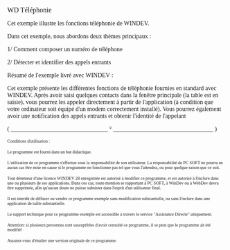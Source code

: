   
<span style="font-family:Arial sans-serif;font-size:16px;">WD Téléphonie</span>

  
<span style="font-family:Arial sans-serif;font-size:14px;">Cet exemple illustre les fonctions téléphonie de WINDEV.</span>

<span style="font-family:Arial sans-serif;font-size:14px;">Dans cet exemple, nous abordons deux thèmes principaux :</span>

<span style="font-family:Arial sans-serif;font-size:14px;">1/ Comment composer un numéro de téléphone</span>

<span style="font-family:Arial sans-serif;font-size:14px;">2/ Détecter et identifier des appels entrants</span>

<span style="font-family:Arial sans-serif;font-size:14px;">Résumé de l'exemple livré avec WINDEV : </span>

<span style="font-family:Arial sans-serif;font-size:14px;">Cet exemple présente les différentes fonctions de téléphonie fournies en standard avec WINDEV. Après avoir saisi quelques contacts dans la fenêtre principale (la table est en saisie), vous pourrez les appeler directement à partir de l'application (à condition que votre ordinateur soit équipé d'un modem correctement installé). Vous pourrez également avoir une notification des appels entrants et obtenir l'identité de l'appelant </span>

  
  
<span style="font-family:Arial sans-serif;font-size:14px;">( \_\_\_\_\_\_\_\_\_\_\_\_\_\_\_\_\_\_\_\_\_\_\_\_\_\_\_\_\_\_\_\_ ° \_\_\_\_\_\_\_\_\_\_\_\_\_\_\_\_\_\_\_\_\_\_\_\_\_\_\_\_\_\_\_\_\_ )</span>

  
<span style="font-family:Arial sans-serif;font-size:10px;">Conditions d'utilisation :</span>

<span style="font-family:Arial sans-serif;font-size:10px;">Le programme est fourni dans un but didactique.</span>

<span style="font-family:Arial sans-serif;font-size:10px;">L'utilisation de ce programme s'effectue sous la responsabilité de son utilisateur. La responsabilité de PC SOFT ne pourra en aucun cas être mise en cause si le programme ne fonctionne pas tel que vous l'attendez, ou pour quelque raison que ce soit. </span>

<span style="font-family:Arial sans-serif;font-size:10px;">Tout détenteur d'une licence WINDEV 28 enregistrée est autorisé à modifier ce programme, et est autorisé à l'inclure dans une ou plusieurs de ses applications. Dans ces cas, toute mention se rapportant à PC SOFT, à WinDev ou à WebDev devra être supprimée, afin qu'aucun doute ne puisse subsister dans l'esprit d'un utilisateur final.</span>

<span style="font-family:Arial sans-serif;font-size:10px;">Il est interdit de diffuser ou vendre ce programme exemple sans modification substantielle, ou sans l'inclure dans une application de taille substantielle.</span>

<span style="font-family:Arial sans-serif;font-size:10px;">Le support technique pour ce programme exemple est accessible à travers le service "Assistance Directe" uniquement.</span>

<span style="font-family:Arial sans-serif;font-size:10px;">Attention: si plusieurs personnes sont susceptibles d'avoir consulté ce programme, il se peut que le programme ait été modifié! </span>

<span style="font-family:Arial sans-serif;font-size:10px;">Assurez-vous d'étudier une version originale de ce programme.</span>

  
  
